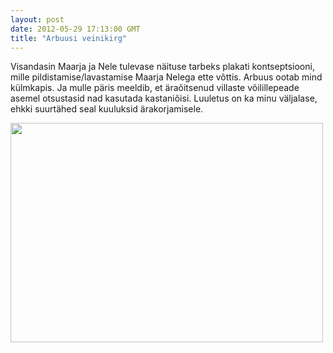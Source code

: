 ```yaml
---
layout: post
date: 2012-05-29 17:13:00 GMT
title: "Arbuusi veinikirg"
---
```

<p>Visandasin Maarja ja Nele tulevase näituse tarbeks plakati kontseptsiooni, mille pildistamise/lavastamise Maarja Nelega ette võttis. Arbuus ootab mind külmkapis. Ja mulle päris meeldib, et äraõitsenud villaste võilillepeade asemel otsustasid nad kasutada kastaniõisi. Luuletus on ka minu väljalase, ehkki suurtähed seal kuuluksid ärakorjamisele.</p>&#13;
<p><img height="351" src="http://media.tumblr.com/tumblr_m4snrpal4u1qjcjk2.jpg" width="500" /></p> 